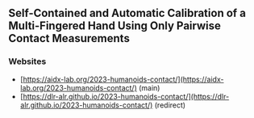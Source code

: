 ## Self-Contained and Automatic Calibration of a Multi-Fingered Hand Using Only Pairwise Contact Measurements


### Websites
 - [https://aidx-lab.org/2023-humanoids-contact/](https://aidx-lab.org/2023-humanoids-contact/) (main)
 - [https://dlr-alr.github.io/2023-humanoids-contact/](https://dlr-alr.github.io/2023-humanoids-contact/)  (redirect)
